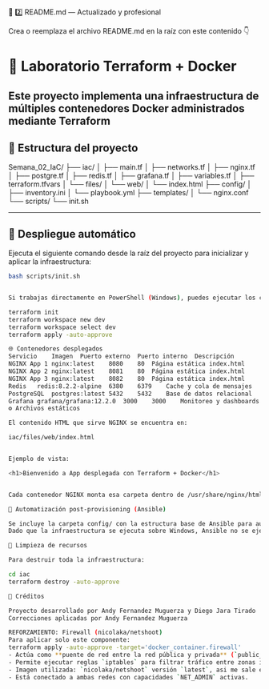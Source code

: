 📘 2️⃣ README.md — Actualizado y profesional

Crea o reemplaza el archivo README.md en la raíz con este contenido 👇

# 🧩 Laboratorio Terraform + Docker

Este proyecto implementa una infraestructura de múltiples contenedores Docker administrados mediante **Terraform**
---

## 📁 Estructura del proyecto



Semana_02_IaC/
├── iac/
│ ├── main.tf
│ ├── networks.tf
│ ├── nginx.tf
│ ├── postgre.tf
│ ├── redis.tf
│ ├── grafana.tf
│ ├── variables.tf
│ ├── terraform.tfvars
│ └── files/
│ └── web/
│ └── index.html
├── config/
│ ├── inventory.ini
│ └── playbook.yml
├── templates/
│ └── nginx.conf
└── scripts/
└── init.sh


---

## 🚀 Despliegue automático

Ejecuta el siguiente comando desde la raíz del proyecto para inicializar y aplicar la infraestructura:

```bash
bash scripts/init.sh


Si trabajas directamente en PowerShell (Windows), puedes ejecutar los comandos Terraform manualmente desde iac/:

terraform init
terraform workspace new dev
terraform workspace select dev
terraform apply -auto-approve

🌐 Contenedores desplegados
Servicio	Imagen	Puerto externo	Puerto interno	Descripción
NGINX App 1	nginx:latest	8080	80	Página estática index.html
NGINX App 2	nginx:latest	8081	80	Página estática index.html
NGINX App 3	nginx:latest	8082	80	Página estática index.html
Redis	redis:8.2.2-alpine	6380	6379	Cache y cola de mensajes
PostgreSQL	postgres:latest	5432	5432	Base de datos relacional
Grafana	grafana/grafana:12.2.0	3000	3000	Monitoreo y dashboards
⚙️ Archivos estáticos

El contenido HTML que sirve NGINX se encuentra en:

iac/files/web/index.html


Ejemplo de vista:

<h1>Bienvenido a App desplegada con Terraform + Docker</h1>


Cada contenedor NGINX monta esa carpeta dentro de /usr/share/nginx/html.

🔧 Automatización post-provisioning (Ansible)

Se incluye la carpeta config/ con la estructura base de Ansible para automatización post-provisioning.
Dado que la infraestructura se ejecuta sobre Windows, Ansible no se ejecuta localmente, pero el código queda preparado para su uso en entornos Linux/WSL.

🧹 Limpieza de recursos

Para destruir toda la infraestructura:

cd iac
terraform destroy -auto-approve

🧠 Créditos

Proyecto desarrollado por Andy Fernandez Muguerza y Diego Jara Tirado
Correcciones aplicadas por Andy Fernandez Muguerza

REFORZAMIENTO: Firewall (nicolaka/netshoot)
Para aplicar solo este componente:
terraform apply -auto-approve -target='docker_container.firewall'
- Actúa como **puente de red entre la red pública y privada** (`public_net` y `private_net`).
- Permite ejecutar reglas `iptables` para filtrar tráfico entre zonas internas y externas.
- Imagen utilizada: `nicolaka/netshoot` versión `latest`, asi me sale en dockerhub, la anterior es la v0.14
- Está conectado a ambas redes con capacidades `NET_ADMIN` activas.
